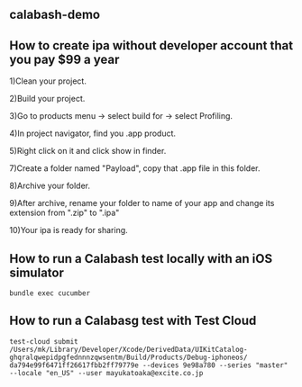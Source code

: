 ## calabash-demo

## How to create ipa without developer account that you pay $99 a year

1)Clean your project.

2)Build your project.

3)Go to products menu -> select build for -> select Profiling.

4)In project navigator, find you .app product.

5)Right click on it and click show in finder.

7)Create a folder named "Payload", copy that .app file in this folder.

8)Archive your folder.

9)After archive, rename your folder to name of your app and change its extension from ".zip" to ".ipa"

10)Your ipa is ready for sharing.

## How to run a Calabash test locally with an iOS simulator
    bundle exec cucumber
## How to run a Calabasg test with Test Cloud
    test-cloud submit /Users/mk/Library/Developer/Xcode/DerivedData/UIKitCatalog-ghqralqwepidpgfednnnzqwsentm/Build/Products/Debug-iphoneos/ da794e99f6471ff26617fbb2ff79779e --devices 9e98a780 --series "master" --locale "en_US" --user mayukatoaka@excite.co.jp

